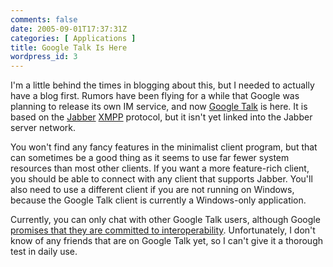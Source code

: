 ```yaml
---
comments: false
date: 2005-09-01T17:37:31Z
categories: [ Applications ]
title: Google Talk Is Here
wordpress_id: 3
---
```


I'm a little behind the times in blogging about this, but I needed to actually have a blog first. Rumors have been flying for a while that Google was planning to release its own IM service, and now [Google Talk](http://talk.google.com/) is here. It is based on the [Jabber](http://www.jabber.org/) [XMPP](http://www.xmpp.org/) protocol, but it isn't yet linked into the Jabber server network.

You won't find any fancy features in the minimalist client program, but that can sometimes be a good thing as it seems to use far fewer system resources than most other clients. If you want a more feature-rich client, you should be able to connect with any client that supports Jabber. You'll also need to use a different client if you are not running on Windows, because the Google Talk client is currently a Windows-only application.

Currently, you can only chat with other Google Talk users, although Google [promises that they are committed to interoperability](http://www.google.com/talk/about.html#open). Unfortunately, I don't know of any friends that are on Google Talk yet, so I can't give it a thorough test in daily use.
